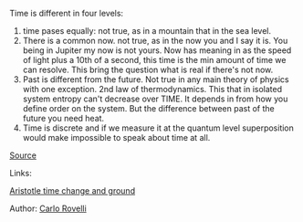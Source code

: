 Time is different in four levels: 
1. time pases equally: not true, as in a mountain that in the sea level. 
2. There is a common now. not true, as in the now you and I say it is. You being in Jupiter my now is not yours. Now has meaning in as the speed of light plus a 10th of a second, this time is the min amount of time we can resolve. This bring the question what is real if there's not now. 
3. Past is different from the future. Not true in any main theory of physics with one exception. 2nd law of thermodynamics. This that in isolated system entropy can't decrease over TIME. It depends in from how you define order on the system. But the difference between past of the future you need heat. 
4. Time is discrete and if we measure it at the quantum level superposition would make impossible to speak about time at all.

[Source](https://www.youtube.com/watch?v=NXcu0BlbTrM)


Links:

[Aristotle time change and ground](aristotle_time_change_and_ground.md)
[](logic_consistency_bridge_to_software.md)
[](time-is-a-unit-not-a-continuum.md)

Author: [Carlo Rovelli](../authors/carlo_rovelli.md)